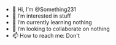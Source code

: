 - 👋 Hi, I’m @Something231
- 👀 I’m interested in stuff
- 🌱 I’m currently learning nothing
- 💞️ I’m looking to collaborate on nothing
- 📫 How to reach me: Don't

<!---
Something231/Something231 is a ✨ special ✨ repository because its `README.md` (this file) appears on your GitHub profile.
You can click the Preview link to take a look at your changes.
--->
